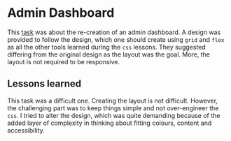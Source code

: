 # Admin Dashboard

This [task](https://www.theodinproject.com/lessons/node-path-intermediate-html-and-css-admin-dashboard) was about the re-creation of an admin dashboard.
A design was provided to follow the design, which one should create using `grid` and `flex` as all the other tools learned during the `css` lessons.
They suggested differing from the original design as the layout was the goal.
More, the layout is not required to be responsive.

## Lessons learned

This task was a difficult one.
Creating the layout is not difficult.
However, the challenging part was to keep things simple and not over-engineer the `css`.
I tried to alter the design, which was quite demanding because of the added layer of complexity in thinking about fitting colours, content and accessibility.
